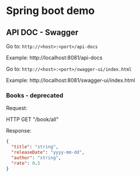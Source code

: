 # Spring boot demo

## API DOC - Swagger 

Go to:
`http://<host>:<port>/api-docs`

Example: http://localhost:8081/api-docs

Go to:
`http://<host>:<port>/swagger-ui/index.html`

Example: http://localhost:8081/swagger-ui/index.html

### Books - deprecated

Request:

HTTP GET "/book/all"

Response:
```json
{
  "title": "string",
  "releaseDate": "yyyy-mm-dd",
  "author": "string",
  "rate": 0.5
}
```




